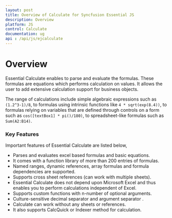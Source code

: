 ```yaml
---
layout: post
title: Overview of Calculate for Syncfusion Essential JS
description: Overview 
platform: JS
control: Calculate
documentation: ug
api : /api/js/ejcalculate
---
```


# Overview

Essential Calculate enables to parse and evaluate the formulas. These formulas are equations which performs calculation on values. It allows the user to add extensive calculation support for business objects.  

The range of calculations include simple algebraic expressions such as `(1.2^3-1)/8`, to formulas using intrinsic functions like `4 * sqrt(exp(8.4))`, to formulas relying on variables that are defined through controls on a form such as `cos([textBox1] * pi()/180)`, to spreadsheet-like formulas such as `Sum(A2:B14)`.

### Key Features

Important features of Essential Calculate are listed below,

* Parses and evaluates excel based formulas and basic equations.
* It comes with a function library of more than 200 entries of formulas.
* Named ranges, dynamic references, array formulas and formula dependencies are supported.
* Supports cross sheet references (can work with multiple sheets).
* Essential Calculate does not depend upon Microsoft Excel and thus enables you to perform calculations independent of Excel.
* Supports custom functions with n-number of optional arguments.
* Culture-sensitive decimal separator and argument separator .
* Calculate can work without any sheets or references. 
* It also supports CalcQuick or Indexer method for calculation.
